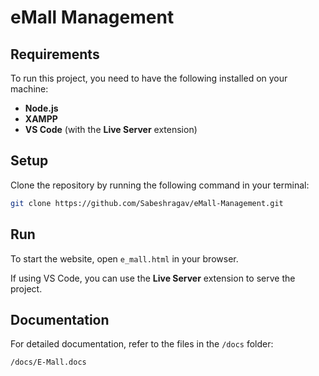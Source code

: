 
# eMall Management

## Requirements
To run this project, you need to have the following installed on your machine:

- **Node.js**
- **XAMPP**
- **VS Code** (with the **Live Server** extension)

## Setup
Clone the repository by running the following command in your terminal:
```bash
git clone https://github.com/Sabeshragav/eMall-Management.git
```

## Run
To start the website, open `e_mall.html` in your browser.

If using VS Code, you can use the **Live Server** extension to serve the project.

## Documentation
For detailed documentation, refer to the files in the `/docs` folder:
```
/docs/E-Mall.docs
```
